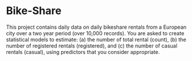 # Bike-Share
This project contains daily data on daily bikeshare rentals from a European city over a two year period (over 10,000 records). You are asked to create statistical models to estimate: (a) the number of total rental (count), (b) the number of registered rentals (registered), and (c) the number of casual rentals (casual), using predictors that you consider appropriate.
